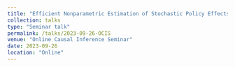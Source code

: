 ```yaml
---
title: "Efficient Nonparametric Estimation of Stochastic Policy Effects with Clustered Interference"
collection: talks
type: "Seminar talk"
permalink: /talks/2023-09-26-OCIS
venue: "Online Causal Inference Seminar"
date: 2023-09-26
location: "Online"
---
```

